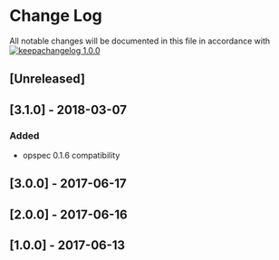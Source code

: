 # Change Log

All notable changes will be documented in this file in accordance with
[![keepachangelog 1.0.0](https://img.shields.io/badge/keepachangelog-1.0.0-brightgreen.svg)](http://keepachangelog.com/en/1.0.0/)

## \[Unreleased]

## \[3.1.0] - 2018-03-07

### Added

- opspec 0.1.6 compatibility

## \[3.0.0] - 2017-06-17

## \[2.0.0] - 2017-06-16

## \[1.0.0] - 2017-06-13